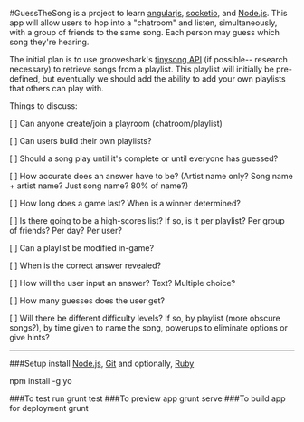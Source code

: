 #GuessTheSong
is a project to learn [angularjs](http://www.angularjs.org/), [socketio](http://socket.io/), and [Node.js](http://nodejs.org/).
This app will allow users to hop into a "chatroom" and listen, simultaneously, with a group of friends to the same song.  Each person may guess which song they're hearing.

The initial plan is to use grooveshark's [tinysong API](http://developers.grooveshark.com/tuts/tinysong) (if possible-- research necessary) to retrieve songs from a playlist.  This playlist will initially be pre-defined, but eventually we should add the ability to add your own playlists that others can play with.

Things to discuss:

[ ] Can anyone create/join a playroom (chatroom/playlist)

[ ] Can users build their own playlists?

[ ] Should a song play until it's complete or until everyone has guessed?

[ ] How accurate does an answer have to be?  (Artist name only?  Song name + artist name? Just song name?  80% of name?)

[ ] How long does a game last?  When is a winner determined?

[ ] Is there going to be a high-scores list?  If so, is it per playlist?  Per group of friends?  Per day?  Per user?

[ ] Can a playlist be modified in-game?

[ ] When is the correct answer revealed?

[ ] How will the user input an answer?  Text?  Multiple choice?

[ ] How many guesses does the user get?

[ ] Will there be different difficulty levels?  If so, by playlist (more obscure songs?), by time given to name the song, powerups to eliminate options or give hints?

- - - 

###Setup
install [Node.js](http://nodejs.org/), [Git](http://git-scm.com/book/en/Getting-Started-Installing-Git) and optionally, [Ruby](https://www.ruby-lang.org/en/downloads/)

npm install -g yo

###To test run
grunt test
###To preview app
grunt serve
###To build app for deployment
grunt



